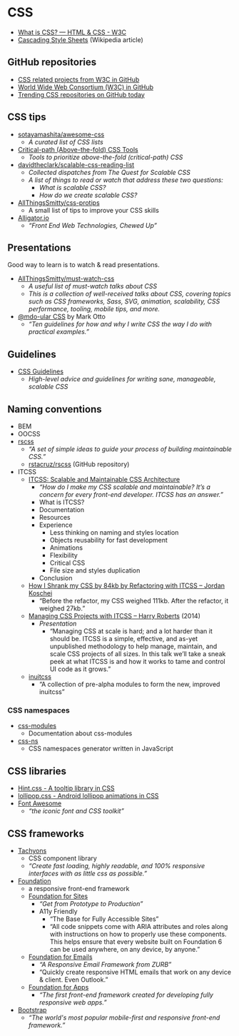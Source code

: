 # CSS


- [What is CSS? — HTML & CSS - W3C](https://www.w3.org/standards/webdesign/htmlcss#whatcss)
- [Cascading Style Sheets](https://en.wikipedia.org/wiki/Cascading_Style_Sheets) (Wikipedia article)


## GitHub repositories

- [CSS related projects from W3C in GitHub](https://github.com/w3c?utf8=%E2%9C%93&query=css)
- [World Wide Web Consortium (W3C) in GitHub](https://github.com/w3c)
- [Trending CSS repositories on GitHub today](https://github.com/trending?l=css)



## CSS tips

- [sotayamashita/awesome-css](https://github.com/sotayamashita/awesome-css)
  - _A curated list of CSS lists_
- [Critical-path (Above-the-fold) CSS Tools](https://github.com/addyosmani/critical-path-css-tools)
  - _Tools to prioritize above-the-fold (critical-path) CSS_
- [davidtheclark/scalable-css-reading-list](https://github.com/davidtheclark/scalable-css-reading-list)
  - _Collected dispatches from The Quest for Scalable CSS_
  - _A list of things to read or watch that address these two questions:_
    - _What is scalable CSS?_
    - _How do we create scalable CSS?_
- [AllThingsSmitty/css-protips](https://github.com/AllThingsSmitty/css-protips)
  - A small list of tips to improve your CSS skills
- [Alligator.io](https://alligator.io/)
  - _“Front End Web Technologies, Chewed Up”_



## Presentations

Good way to learn is to watch & read presentations.

- [AllThingsSmitty/must-watch-css](https://github.com/AllThingsSmitty/must-watch-css)
  - _A useful list of must-watch talks about CSS_
  - _This is a collection of well-received talks about CSS, covering topics such as CSS frameworks, Sass, SVG, animation, scalability, CSS performance, tooling, mobile tips, and more._
- [@mdo-ular CSS](https://speakerdeck.com/mdo/at-mdo-ular-css) by Mark Otto
  - _“Ten guidelines for how and why I write CSS the way I do with practical examples.”_




## Guidelines

- [CSS Guidelines](http://cssguidelin.es/)
  - _High-level advice and guidelines for writing sane, manageable, scalable CSS_


## Naming conventions

- BEM
- OOCSS
- [rscss](http://rscss.io/)
  - _“A set of simple ideas to guide your process of building maintainable CSS.”_
  - [rstacruz/rscss](https://github.com/rstacruz/rscss) (GitHub repository)
- ITCSS
  - [ITCSS: Scalable and Maintainable CSS Architecture](https://www.xfive.co/blog/itcss-scalable-maintainable-css-architecture/)
    - _“How do I make my CSS scalable and maintainable? It’s a concern for every front-end developer. ITCSS has an answer.”_
    - What is ITCSS?
    - Documentation
    - Resources
    - Experience
      - Less thinking on naming and styles location
      - Objects reusability for fast development
      - Animations
      - Flexibility
      - Critical CSS
      - File size and styles duplication
    - Conclusion
  - [How I Shrank my CSS by 84kb by Refactoring with ITCSS – Jordan Koschei](http://jordankoschei.com/itcss/)
    - “Before the refactor, my CSS weighed 111kb. After the refactor, it weighed 27kb.”
  - [Managing CSS Projects with ITCSS – Harry Roberts](https://speakerdeck.com/dafed/managing-css-projects-with-itcss) (2014)
    - _Presentation_
      - “Managing CSS at scale is hard; and a lot harder than it should be. ITCSS is a simple, effective, and as-yet unpublished methodology to help manage, maintain, and scale CSS projects of all sizes. In this talk we’ll take a sneak peek at what ITCSS is and how it works to tame and control UI code as it grows.”
  - [inuitcss](https://github.com/inuitcss)
    - “A collection of pre-alpha modules to form the new, improved inuitcss”




### CSS namespaces

- [css-modules](https://github.com/css-modules/css-modules)
  - Documentation about css-modules
- [css-ns](https://www.npmjs.com/package/css-ns)
  - CSS namespaces generator written in JavaScript



## CSS libraries

- [Hint.css - A tooltip library in CSS](http://kushagragour.in/lab/hint/)
- [lollipop.css - Android lollipop animations in CSS](http://kushagragour.in/lab/lollipop.css/)
- [Font Awesome](http://fontawesome.io/)
  - _“the iconic font and CSS toolkit”_



## CSS frameworks

- [Tachyons](http://tachyons.io/)
  - CSS component library
  - _“Create fast loading, highly readable, and 100% responsive interfaces with as little css as possible.”_
- [Foundation](http://foundation.zurb.com/)
  - a responsive front-end framework
  - [Foundation for Sites](http://foundation.zurb.com/sites.html)
    - _“Get from Prototype to Production”_
    - A11y Friendly
      - “The Base for Fully Accessible Sites”
      - “All code snippets come with ARIA attributes and roles along with instructions on how to properly use these components. This helps ensure that every website built on Foundation 6 can be used anywhere, on any device, by anyone.”
  - [Foundation for Emails](http://foundation.zurb.com/emails.html)
    - _“A Responsive Email Framework from ZURB”_
    - “Quickly create responsive HTML emails that work on any device & client. Even Outlook.”
  - [Foundation for Apps](http://foundation.zurb.com/apps.html)
    - _“The first front-end framework created for developing fully responsive web apps.”_
- [Bootstrap](https://getbootstrap.com/)
  - _“The world's most popular mobile-first and responsive front-end framework.”_
